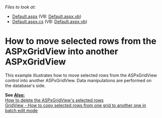 <!-- default file list -->
*Files to look at*:

* [Default.aspx](./CS/WebSite/Default.aspx) (VB: [Default.aspx.vb](./VB/WebSite/Default.aspx.vb))
* [Default.aspx.cs](./CS/WebSite/Default.aspx.cs) (VB: [Default.aspx.vb](./VB/WebSite/Default.aspx.vb))
<!-- default file list end -->
# How to move selected rows from the ASPxGridView into another ASPxGridView


<p>This example illustrates how to move selected rows from the ASPxGridView control into another ASPxGridView. Data manipulations are performed on the database's side.</p>
<p><strong>See </strong><strong><u>Also:</u></strong><strong><br> </strong><a href="https://www.devexpress.com/Support/Center/p/E3076">How to delete the ASPxGridView's selected rows</a><br><a href="https://www.devexpress.com/Support/Center/p/T466784">GridView - How to copy selected rows from one grid to another one in batch edit mode</a></p>

<br/>


